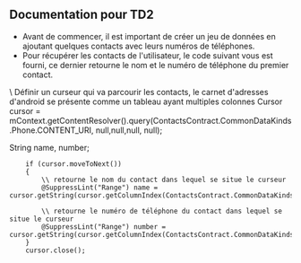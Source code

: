 ## Documentation pour TD2

- Avant de commencer, il est important de créer un jeu de données en ajoutant quelques contacts avec leurs numéros de téléphones.
- Pour récupérer les contacts de l'utilisateur, le code suivant vous est fourni, ce dernier retourne le nom et le numéro de téléphone du premier contact.

\\ Définir un curseur qui va parcourir les contacts, le carnet d'adresses d'android se présente comme un tableau ayant multiples colonnes
Cursor cursor = mContext.getContentResolver().query(ContactsContract.CommonDataKinds.Phone.CONTENT_URI, null,null,null, null);

String name, number;

        if (cursor.moveToNext())
        {
            \\ retourne le nom du contact dans lequel se situe le curseur
            @SuppressLint("Range") name = cursor.getString(cursor.getColumnIndex(ContactsContract.CommonDataKinds.Phone.DISPLAY_NAME));

            \\ retourne le numéro de téléphone du contact dans lequel se situe le curseur
            @SuppressLint("Range") number = cursor.getString(cursor.getColumnIndex(ContactsContract.CommonDataKinds.Phone.NUMBER));
        }
        cursor.close();

